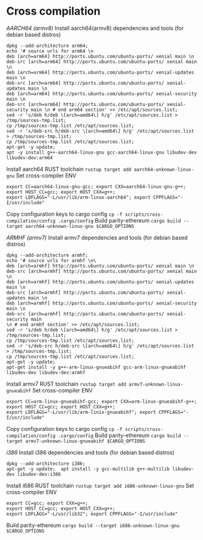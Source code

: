 # **Cross compilation** #
*AARCH64 (armv8)*
Install aarch64(armv8) dependencies and tools (for debian based distros)
```
dpkg --add-architecture arm64;
echo '# source urls for arm64 \n
deb [arch=arm64] http://ports.ubuntu.com/ubuntu-ports/ xenial main \n
deb-src [arch=arm64] http://ports.ubuntu.com/ubuntu-ports/ xenial main \n
deb [arch=arm64] http://ports.ubuntu.com/ubuntu-ports/ xenial-updates main \n
deb-src [arch=arm64] http://ports.ubuntu.com/ubuntu-ports/ xenial-updates main \n
deb [arch=arm64] http://ports.ubuntu.com/ubuntu-ports/ xenial-security main \n
deb-src [arch=arm64] http://ports.ubuntu.com/ubuntu-ports/ xenial-security main \n # end arm64 section' >> /etc/apt/sources.list;
sed -r 's/deb h/deb \[arch=amd64\] h/g' /etc/apt/sources.list > /tmp/sources-tmp.list;
cp /tmp/sources-tmp.list /etc/apt/sources.list;
sed -r 's/deb-src h/deb-src \[arch=amd64\] h/g' /etc/apt/sources.list > /tmp/sources-tmp.list;
cp /tmp/sources-tmp.list /etc/apt/sources.list;
apt-get -y update;
apt -y install g++-aarch64-linux-gnu gcc-aarch64-linux-gnu libudev-dev libudev-dev:arm64
```
Install aarch64 RUST toolchain
`rustup target add aarch64-unknown-linux-gnu`
Set cross-compiler ENV
```
export CC=aarch64-linux-gnu-gcc; export CXX=aarch64-linux-gnu-g++;
export HOST_CC=gcc; export HOST_CXX=g++;
export LDFLAGS="-L/usr/lib/arm-linux-aarch64"; export CPPFLAGS="-I/usr/include"
```
Copy configuration keys to cargo config
`cp -f scripts/cross-compilation/config .cargo/config`
Build parity-ethereum
`cargo build --target aarch64-unknown-linux-gnu $CARGO_OPTIONS`

*ARMHF (armv7)*
Install armv7 dependencies and tools (for debian based distros)
```
dpkg --add-architecture armhf;
echo '# source urls for armhf \n\
deb [arch=armhf] http://ports.ubuntu.com/ubuntu-ports/ xenial main \n
deb-src [arch=armhf] http://ports.ubuntu.com/ubuntu-ports/ xenial main \n
deb [arch=armhf] http://ports.ubuntu.com/ubuntu-ports/ xenial-updates main \n
deb-src [arch=armhf] http://ports.ubuntu.com/ubuntu-ports/ xenial-updates main \n
deb [arch=armhf] http://ports.ubuntu.com/ubuntu-ports/ xenial-security main \n
deb-src [arch=armhf] http://ports.ubuntu.com/ubuntu-ports/ xenial-security main
\n # end armhf section' >> /etc/apt/sources.list;
sed -r 's/deb h/deb \[arch=amd64\] h/g' /etc/apt/sources.list > /tmp/sources-tmp.list;
cp /tmp/sources-tmp.list /etc/apt/sources.list;
sed -r 's/deb-src h/deb-src \[arch=amd64\] h/g' /etc/apt/sources.list > /tmp/sources-tmp.list;
cp /tmp/sources-tmp.list /etc/apt/sources.list;
apt-get -y update;
apt-get install -y g++-arm-linux-gnueabihf gcc-arm-linux-gnueabihf libudev-dev libudev-dev:armhf
```
Install armv7 RUST toolchain
`rustup target add armv7-unknown-linux-gnueabihf`
Set cross-compiler ENV
```
export CC=arm-linux-gnueabihf-gcc; export CXX=arm-linux-gnueabihf-g++;
export HOST_CC=gcc; export HOST_CXX=g++;
export LDFLAGS="-L/usr/lib/arm-linix-gnueabihf"; export CPPFLAGS="-I/usr/include"
```
Copy configuration keys to cargo config
`cp -f scripts/cross-compilation/config .cargo/config`
Build parity-ethereum
`cargo build --target armv7-unknown-linux-gnueabihf $CARGO_OPTIONS`

*i386*
Install i386 dependencies and tools (for debian based distros)
```
dpkg --add-architecture i386;
apt-get -y update;	apt install -y gcc-multilib g++-multilib libudev-dev libudev-dev:i386
```
Install i686 RUST toolchain
`rustup target add i686-unknown-linux-gnu`
Set cross-compiler ENV
```
export CC=gcc; export CXX=g++;
export HOST_CC=gcc; export HOST_CXX=g++;
export LDFLAGS="-L/usr/lib32"; export CPPFLAGS="-I/usr/include"
```
Build parity-ethereum
`cargo build --target i686-unknown-linux-gnu $CARGO_OPTIONS`
